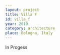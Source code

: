 ```yaml
---
layout: project
title: Villa F
id: villa_f
year: 2019
category: architecture
place: Bologna, Italy
---
```

In Progess
